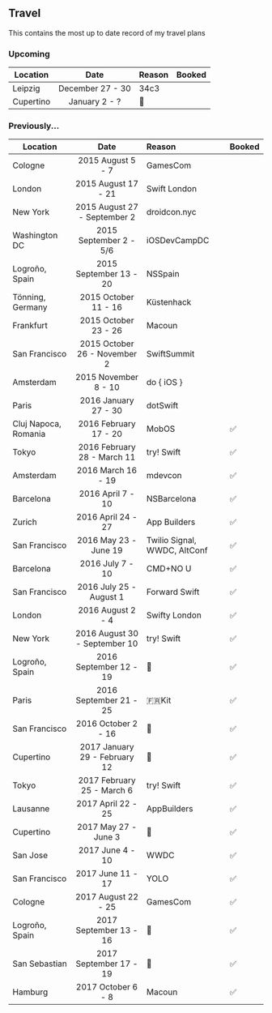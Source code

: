 ## Travel

This contains the most up to date record of my travel plans

### Upcoming

| Location        | Date           | Reason  | Booked |
| --------------- |:--------------:| :-------|:-------|
| Leipzig | December 27 - 30 | 34c3 | |
| Cupertino | January 2 - ? |  | |

### Previously...

| Location        | Date           | Reason  | Booked |
| --------------- |:--------------:| :-------|:-------|
| Cologne | 2015 August 5 - 7 | GamesCom | |
| London     | 2015 August 17 - 21 | Swift London | |
| New York | 2015 August 27 - September 2 | droidcon.nyc | |
| Washington DC | 2015 September 2 - 5/6 | iOSDevCampDC | |
| Logroño, Spain | 2015 September 13 - 20 | NSSpain | |
| Tönning, Germany | 2015 October 11 - 16 | Küstenhack | |
| Frankfurt | 2015 October 23 - 26 | Macoun | |
| San Francisco | 2015 October 26 - November 2 | SwiftSummit | |
| Amsterdam | 2015 November 8 - 10 | do { iOS } | |
| Paris | 2016 January 27 - 30 | dotSwift | |
| Cluj Napoca, Romania | 2016 February 17 - 20 | MobOS | ✅ |
| Tokyo | 2016 February 28 - March 11 | try! Swift | ✅ |
| Amsterdam | 2016 March 16 - 19 | mdevcon | ✅ |
| Barcelona | 2016 April 7 - 10 | NSBarcelona | ✅ |
| Zurich | 2016 April 24 - 27 | App Builders | ✅ |
| San Francisco | 2016 May 23 - June 19 | Twilio Signal, WWDC, AltConf | ✅ |
| Barcelona | 2016 July 7 - 10 | CMD+NO U | ✅ |
| San Francisco | 2016 July 25 - August 1 | Forward Swift | ✅ |
| London | 2016 August 2 - 4 | Swifty London | ✅ |
| New York | 2016 August 30 - September 10 | try! Swift | ✅ |
| Logroño, Spain | 2016 September 12 - 19 | 🍷 | ✅ |
| Paris | 2016 September 21 - 25 | 🇫🇷Kit | ✅ |
| San Francisco | 2016 October 2 - 16 |  | ✅ |
| Cupertino | 2017 January 29 - February 12 |  | ✅ |
| Tokyo | 2017 February 25 - March 6 | try! Swift | ✅ |
| Lausanne | 2017 April 22 - 25 | AppBuilders | ✅ |
| Cupertino | 2017 May 27 - June 3 |  | ✅ |
| San Jose | 2017 June 4 - 10 | WWDC | ✅ |
| San Francisco | 2017 June 11 - 17 | YOLO | ✅ |
| Cologne | 2017 August 22 - 25 | GamesCom | ✅ |
| Logroño, Spain | 2017 September 13 - 16 | 🍷 | ✅ |
| San Sebastian | 2017 September 17 - 19 | 🍷 | ✅ |
| Hamburg | 2017 October 6 - 8 | Macoun | ✅ |
